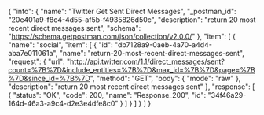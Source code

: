 {
  "info": {
    "name": "Twitter Get Sent Direct Messages",
    "_postman_id": "20e401a9-f8c4-4d55-af5b-f4935826d50c",
    "description": "return 20 most recent direct messages sent",
    "schema": "https://schema.getpostman.com/json/collection/v2.0.0/"
  },
  "item": [
    {
      "name": "social",
      "item": [
        {
          "id": "db7128a9-0aeb-4a70-a4d4-aba7e011061a",
          "name": "return-20-most-recent-direct-messages-sent",
          "request": {
            "url": "http://api.twitter.com/1.1/direct_messages/sent?count=%7B%7D&include_entities=%7B%7D&max_id=%7B%7D&page=%7B%7D&since_id=%7B%7D",
            "method": "GET",
            "body": {
              "mode": "raw"
            },
            "description": "return 20 most recent direct messages sent"
          },
          "response": [
            {
              "status": "OK",
              "code": 200,
              "name": "Response_200",
              "id": "34f46a29-164d-46a3-a9c4-d2e3e4dfe8c0"
            }
          ]
        }
      ]
    }
  ]
}
